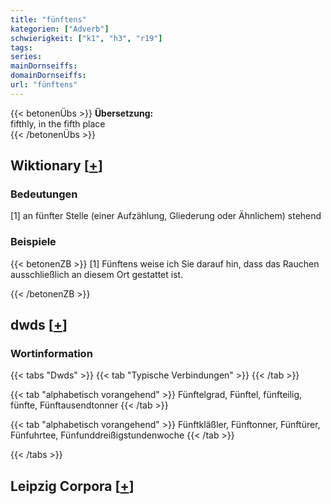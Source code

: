 ```yaml
---
title: "fünftens"
kategorien: ["Adverb"]
schwierigkeit: ["k1", "h3", "r19"]
tags:
series:
mainDornseiffs:
domainDornseiffs:
url: "fünftens"
---
```


{{< betonenÜbs >}}
**Übersetzung:**  
fifthly, in the fifth place  
{{< /betonenÜbs >}}

## Wiktionary [[+](https://de.wiktionary.org/wiki/fünftens)]

### Bedeutungen
[1] an fünfter Stelle (einer Aufzählung, Gliederung oder Ähnlichem) stehend  

### Beispiele
{{< betonenZB >}}
[1] Fünftens weise ich Sie darauf hin, dass das Rauchen ausschließlich an diesem Ort gestattet ist.  

{{< /betonenZB >}}


## dwds [[+](https://www.dwds.de/wb/fünftens)]

### Wortinformation
{{< tabs "Dwds" >}}
{{< tab "Typische Verbindungen" >}}
{{< /tab >}}

{{< tab "alphabetisch vorangehend" >}}
Fünftelgrad, Fünftel, fünfteilig, fünfte, Fünftausendtonner
{{< /tab >}}

{{< tab "alphabetisch vorangehend" >}}
Fünftkläßler, Fünftonner, Fünftürer, Fünfuhrtee, Fünfunddreißigstundenwoche
{{< /tab >}}

{{< /tabs >}}

## Leipzig Corpora [[+](https://corpora.uni-leipzig.de/en/res?word=fünftens&corpusId=deu_newscrawl-public_2018)]

